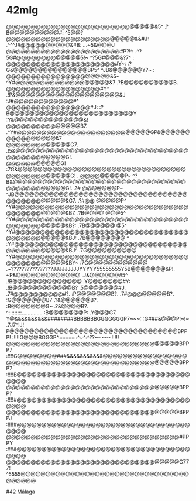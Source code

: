 # 42mlg

@@@@@@@@@@@@@@@@@@@@@@@@@@@@@@&5^                 .?B@@@@@@@@@@#:              ^5@@?                
@@@@@@@@@@@@@@@@@@@@@@@@@@&&#J:              .^^^J#@@@@@@@@@@&#B:         ...~5&@@@J                
@@@@@@@@@@@@@@@@@@@@@@@#P?!^.             .^?5G#@@@@@@@@@@@@@5!~        ^?5G#@@@&?7^               :
@@@@@@@@@@@@@@@@@@@@@@#Y~:                :?G&@@@@@@@@@@@@@@@BP5^      ^JB&@@@@@@Y?~               :
@@@@@@@@@@@@@@@@@@@@@&5~                 ^Y#@@@@@@@@@@@@@@@@@@@&7     .?B@@@@@@@@@@B.               
@@@@@@@@@@@@@@@@@@@#Y^                .!P&@@@@@@@@@@@@@@@@@@@@@&J   :J#@@@@@@@@@@@@#^               
@@@@@@@@@@@@@@@@@#J:                :?B@@@@@@@@@@@@@@@@@@@@@@@@@Y :Y&@@@@@@@@@@@@@@&!               
@@@@@@@@@@@@@@@B7.               .^Y#@@@@@@@@@@@@@@@@@@@@@@@@@@@GP&@@@@@@@@@@@@@@@@&7               
@@@@@@@@@@@@@G7.               .!5&@@@@@@@@@@@@@@@@@@@@@@@@@@@@@@@@@@@@@@@@@@@@@@@G!.               
@@@@@@@@@@@G!                :7G&@@@@@@@@@@@@@@@@@@@@@@@@@@@@@@@@@@@@@@@@@@@@@@@G!                 .
@@@@@@@@@P~                ^?B&@@@@@@@@@@@@@@@@@@@@@@@@@@@@@@@@@@@@@@@@@@@@@@@G!.                .?#
@@@@@@@P~                ^JB@@@@@@@@@@@@@@@@@@@@@@@@@@@@@@@@@@@@@@@@@@@@@@@&G7.                .?#@@
@@@@@P^                ^Y#@@@@@@@@@@@@@@@@@@@@@@@@@@@@@@@@@@@@@@@@@@@@@@@&B7.                .?B@@@@
@@@5^                ^Y#@@@@@@@@@@@@@@@@@@@@@@@@@@@@@@@@@@@@@@@@@@@@@@@&B?:                .7B@@@@@@
@5^                ^Y#@@@@@@@@@@@@@@@@@@@@@@@@@@@@@@@@@@@@@@@@@@@@@@@&BJ:                .7B@@@@@@@@
^                :Y#@@@@@@@@@@@@@@@@@@@@@@@@@@@@@@@@@@@@@@@@@@@@@@@&BJ^                .7G@@@@@@@@@@
               ^Y#@@@@@@@@@@@@@@@@@@@@@@@@@@@@@@@@@@@@@@@@@@@@@@@&BY~                :7G@@@@@@@@@@@@
              .~????????????????JJJJJJJJJYYYYY55555555Y5B@@@@@@@&P!.                ~P&@@@@@@@@@@@@@
                                                       .J&@@@@@@#5^                .!B@@@@@@@@@@@@@@
                                                       .Y@@@@@@@#Y:                .!B@@@@@@@@@@@@B?
                                                       .5@@@@@@@#J.                .7#@@@@@@@@@@#?. 
                                                       :P@@@@@@@B?.                .7#@@@@@@@@B?.   
                                                       :G@@@@@@@B7                 .?&@@@@@@B?.     
                                                       :B@@@@@@@G~                 .?&@@@@B?.       
^:::::::::..............                               :B@@@@@@@P:                 .Y@@@G7.         
Y@&&&&&&&&&&########BBBBBBBGGGGGGGP7~~~:               :G###&@@@P!~!~              .7J7^!J!         
P@@@@@@@@@@@@@@@@@@@@@@@@@@@@@@@@@@BPPP!               :!!!!G@@@BGGGP^.::::::::::::^~^:^??~~~~~!!!!!
@@@@@@@@@@@@@@@@@@@@@@@@@@@@@@@@@@@BPPP7               :!!!!G@@@@@@@@###&&&&&&&&&&&@@@@@@@@@@@@@@@@@
@@@@@@@@@@@@@@@@@@@@@@@@@@@@@@@@@@@BPPP7               :!!!!B@@@@@@@@@@@@@@@@@@@@@@@@@@@@@@@@@@@@@@@
@@@@@@@@@@@@@@@@@@@@@@@@@@@@@@@@@@@BPPP?               :!!!!#@@@@@@@@@@@@@@@@@@@@@@@@@@@@@@@@@@@@@@@
@@@@@@@@@@@@@@@@@@@@@@@@@@@@@@@@@@@BPPPJ               :!!!!#@@@@@@@@@@@@@@@@@@@@@@@@@@@@@@@@@@@@@@@
@@@@@@@@@@@@@@@@@@@@@@@@@@@@@@@@@@@#PPPY               :!!!!&@@@@@@@@@@@@@@@@@@@@@@@@@@@@@@@@@@@@@@@
@@@@@@@@@@@@@@@@@@@@@@@@@@@@@@@@@@@G777!               ^5555@@@@@@@@@@@@@@@@@@@@@@@@@@@@@@@@@@@@@@@@


#42 Málaga
